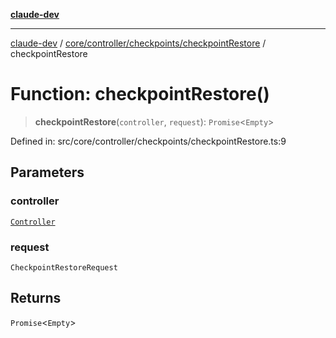 [**claude-dev**](../../../../../README.md)

***

[claude-dev](../../../../../README.md) / [core/controller/checkpoints/checkpointRestore](../README.md) / checkpointRestore

# Function: checkpointRestore()

> **checkpointRestore**(`controller`, `request`): `Promise`\<`Empty`\>

Defined in: src/core/controller/checkpoints/checkpointRestore.ts:9

## Parameters

### controller

[`Controller`](../../../classes/Controller.md)

### request

`CheckpointRestoreRequest`

## Returns

`Promise`\<`Empty`\>
